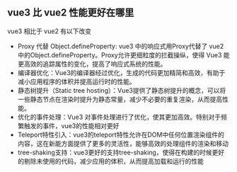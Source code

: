 ## vue3 比 vue2 性能更好在哪里
vue3 相比于 vue2 有以下改变
- Proxy 代替 Object.defineProperty: vue3 中的响应式用Proxy代替了 vue2 中的Object.defineProperty。Proxy允许更细粒度的拦截操纵，使得 Vue3 能更高效的追踪属性的变化，提高了响应式系统的性能。
- 编译器优化：Vue3的编译器经过优化，生成的代码更加精简和高效，有助于减小应用程序的体积并提高运行时的性能。
- 静态树提升（Static tree hosting）：Vue3提供了静态树提升的概念，可以将一些静态节点在渲染时提升为静态常量，减少不必要的重复渲染，从而提高性能。
- 优化的事件处理：Vue3 对事件处理进行了优化，使其更加高效。特别对于频繁触发的事件，vue3的性能相对更好
- Teleport特性引入：vue3的teleport特性允许在DOM中任何位置渲染组件的内容，这在新能方面提供了更多的灵活性，能够高效的处理组件的渲染和移动
- tree-shaking支持：vue3更好的支持tree-shaking，使得在构建的时候更好的剔除未使用的代码，减少应用的体积，从而提高加载和运行的性能
